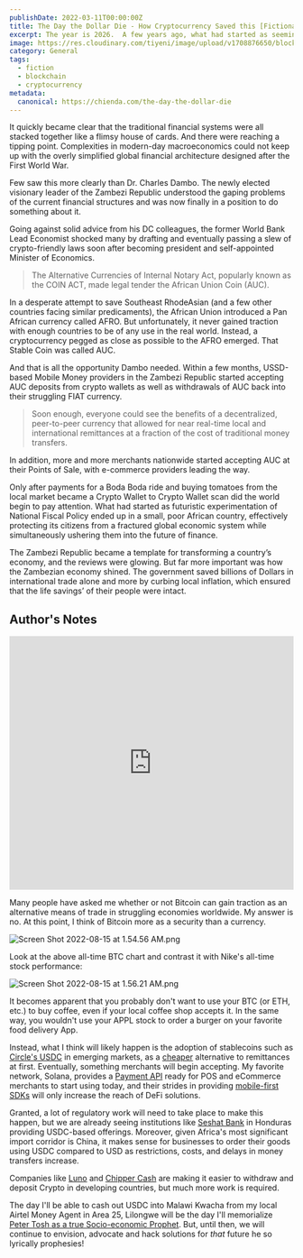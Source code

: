 ```yaml
---
publishDate: 2022-03-11T00:00:00Z
title: The Day the Dollar Die - How Cryptocurrency Saved this [Fictional] Struggling African Economy
excerpt: The year is 2026.  A few years ago, what had started as seemingly simple economic mismanagement in Sri-Lancashire turned out to be a precursor to yet another worldwide financial meltdown.  Soon, many more developing and developed countries suffered similar fates.
image: https://res.cloudinary.com/tiyeni/image/upload/v1708876650/blockchain-market.webp
category: General
tags:
  - fiction
  - blockchain
  - cryptocurrency
metadata:
  canonical: https://chienda.com/the-day-the-dollar-die
---
```

It quickly became clear that the traditional financial systems were all stacked together like a flimsy house of cards.  And there were reaching a tipping point. Complexities in modern-day macroeconomics could not keep up with the overly simplified global financial architecture designed after the First World War. 

Few saw this more clearly than Dr. Charles Dambo. The newly elected visionary leader of the Zambezi Republic understood the gaping problems of the current financial structures and was now finally in a position to do something about it.

Going against solid advice from his DC colleagues, the former World Bank Lead Economist shocked many by drafting and eventually passing a slew of crypto-friendly laws soon after becoming president and self-appointed Minister of Economics.  

> The Alternative Currencies of Internal Notary Act, popularly known as the COIN ACT, made legal tender the African Union Coin (AUC).

In a desperate attempt to save Southeast RhodeAsian (and a few other countries facing similar predicaments), the African Union introduced a Pan African currency called AFRO. But unfortunately, it never gained traction with enough countries to be of any use in the real world. Instead, a cryptocurrency pegged as close as possible to the AFRO emerged.  That Stable Coin was called AUC.

And that is all the opportunity Dambo needed.  Within a few months, USSD-based Mobile Money providers in the Zambezi Republic started accepting AUC deposits from crypto wallets as well as withdrawals of AUC back into their struggling FIAT currency.  

> Soon enough, everyone could see the benefits of a decentralized, peer-to-peer currency that allowed for near real-time local and international remittances at a fraction of the cost of traditional money transfers. 

In addition, more and more merchants nationwide started accepting AUC at their Points of Sale, with e-commerce providers leading the way.

Only after payments for a Boda Boda ride and buying tomatoes from the local market became a Crypto Wallet to Crypto Wallet scan did the world begin to pay attention.  What had started as futuristic experimentation of National Fiscal Policy ended up in a small, poor African country, effectively protecting its citizens from a fractured global economic system while simultaneously ushering them into the future of finance.

The Zambezi Republic became a template for transforming a country’s economy, and the reviews were glowing.  But far more important was how the Zambezian economy shined.  The government saved billions of Dollars in international trade alone and more by curbing local inflation, which ensured that the life savings’ of their people were intact.

## Author's Notes
<iframe width="100%" height="450" src="https://www.youtube.com/embed/EtwmjcsQi1E?si=aNhnQlmNOOHFc0wr" title="YouTube video player" frameborder="0" allow="accelerometer; autoplay; clipboard-write; encrypted-media; gyroscope; picture-in-picture; web-share" allowfullscreen></iframe>

Many people have asked me whether or not Bitcoin can gain traction as an alternative means of trade in struggling economies worldwide. My answer is no. At this point, I think of Bitcoin more as a security than a currency.


![Screen Shot 2022-08-15 at 1.54.56 AM.png](https://cdn.hashnode.com/res/hashnode/image/upload/v1660521323477/uhe40VpbR.png)

Look at the above all-time BTC chart and contrast it with Nike's all-time stock performance:

![Screen Shot 2022-08-15 at 1.56.21 AM.png](https://cdn.hashnode.com/res/hashnode/image/upload/v1660521427506/YfU2kEf4m.png)

It becomes apparent that you probably don't want to use your BTC (or ETH, etc.) to buy coffee, even if your local coffee shop accepts it. In the same way, you wouldn't use your APPL stock to order a burger on your favorite food delivery App.

Instead, what I think will likely happen is the adoption of stablecoins such as [Circle's USDC](https://www.circle.com/en/usdc)  in emerging markets, as a [cheaper](https://www.analyticsinsight.net/solana-blockchain-has-higher-gas-fee-compared-to-bitgert-chain/) alternative to remittances at first. Eventually, something merchants will begin accepting.  My favorite network, Solana, provides a [Payment API](https://www.protocol.com/fintech/solana-pay) ready for POS and eCommerce merchants to start using today, and their strides in providing [mobile-first SDKs](https://solanamobile.com/) will only increase the reach of DeFi solutions.

Granted, a lot of regulatory work will need to take place to make this happen, but we are already seeing institutions like [Seshat Bank](https://www.seshatbank.com/usdc) in Honduras providing USDC-based offerings.  Moreover, given Africa's most significant import corridor is China, it makes sense for businesses to order their goods using USDC compared to USD as restrictions, costs, and delays in money transfers increase.

Companies like [Luno](https://www.luno.com/en/countries) and [Chipper Cash](https://chippercash.com/bitcoin/) are making it easier to withdraw and deposit Crypto in developing countries, but much more work is required.

The day I'll be able to cash out USDC into Malawi Kwacha from my local Airtel Money Agent in Area 25, Lilongwe will be the day I'll memorialize [Peter Tosh as a true Socio-economic Prophet](https://www.youtube.com/watch?v=EtwmjcsQi1E).  But, until then, we will continue to envision, advocate and hack solutions for *that* future he so lyrically prophesies!

